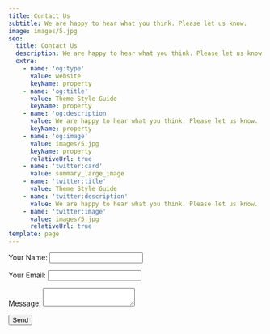 ```yaml
---
title: Contact Us
subtitle: We are happy to hear what you think. Please let us know.
image: images/5.jpg
seo:
  title: Contact Us
  description: We are happy to hear what you think. Please let us know.
  extra:
    - name: 'og:type'
      value: website
      keyName: property
    - name: 'og:title'
      value: Theme Style Guide
      keyName: property
    - name: 'og:description'
      value: We are happy to hear what you think. Please let us know.
      keyName: property
    - name: 'og:image'
      value: images/5.jpg
      keyName: property
      relativeUrl: true
    - name: 'twitter:card'
      value: summary_large_image
    - name: 'twitter:title'
      value: Theme Style Guide
    - name: 'twitter:description'
      value: We are happy to hear what you think. Please let us know.
    - name: 'twitter:image'
      value: images/5.jpg
      relativeUrl: true
template: page
---
```

<form name="contact" method="POST" data-netlify="true" action="/success">
  <p>
    <label>Your Name: <input type="text" name="name" /></label>   
  </p>
  <p>
    <label>Your Email: <input type="email" name="email" /></label>
  </p>
  <p>
    <label>Message: <textarea name="message"></textarea></label>
  </p>
  <p>
    <button type="submit">Send</button>
  </p>
</form>
